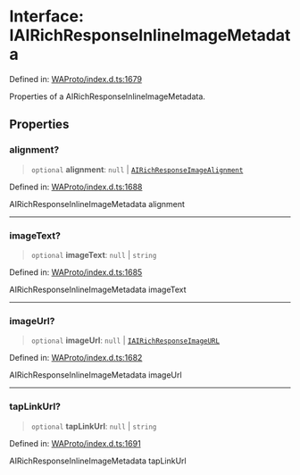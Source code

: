 # Interface: IAIRichResponseInlineImageMetadata

Defined in: [WAProto/index.d.ts:1679](https://github.com/Fokusdotid/Baileys/blob/eb819228f591f9a29a091aefc3a8c91a38d77089/WAProto/index.d.ts#L1679)

Properties of a AIRichResponseInlineImageMetadata.

## Properties

### alignment?

> `optional` **alignment**: `null` \| [`AIRichResponseImageAlignment`](../namespaces/AIRichResponseInlineImageMetadata/enumerations/AIRichResponseImageAlignment.md)

Defined in: [WAProto/index.d.ts:1688](https://github.com/Fokusdotid/Baileys/blob/eb819228f591f9a29a091aefc3a8c91a38d77089/WAProto/index.d.ts#L1688)

AIRichResponseInlineImageMetadata alignment

***

### imageText?

> `optional` **imageText**: `null` \| `string`

Defined in: [WAProto/index.d.ts:1685](https://github.com/Fokusdotid/Baileys/blob/eb819228f591f9a29a091aefc3a8c91a38d77089/WAProto/index.d.ts#L1685)

AIRichResponseInlineImageMetadata imageText

***

### imageUrl?

> `optional` **imageUrl**: `null` \| [`IAIRichResponseImageURL`](IAIRichResponseImageURL.md)

Defined in: [WAProto/index.d.ts:1682](https://github.com/Fokusdotid/Baileys/blob/eb819228f591f9a29a091aefc3a8c91a38d77089/WAProto/index.d.ts#L1682)

AIRichResponseInlineImageMetadata imageUrl

***

### tapLinkUrl?

> `optional` **tapLinkUrl**: `null` \| `string`

Defined in: [WAProto/index.d.ts:1691](https://github.com/Fokusdotid/Baileys/blob/eb819228f591f9a29a091aefc3a8c91a38d77089/WAProto/index.d.ts#L1691)

AIRichResponseInlineImageMetadata tapLinkUrl

